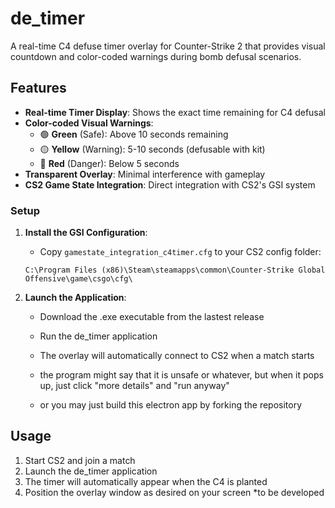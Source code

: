 # de_timer

A real-time C4 defuse timer overlay for Counter-Strike 2 that provides visual countdown and color-coded warnings during bomb defusal scenarios.

## Features

- **Real-time Timer Display**: Shows the exact time remaining for C4 defusal
- **Color-coded Visual Warnings**:
  - 🟢 **Green** (Safe): Above 10 seconds remaining
  - 🟡 **Yellow** (Warning): 5-10 seconds (defusable with kit)
  - 🔴 **Red** (Danger): Below 5 seconds
- **Transparent Overlay**: Minimal interference with gameplay
- **CS2 Game State Integration**: Direct integration with CS2's GSI system

### Setup

1. **Install the GSI Configuration**:
   - Copy `gamestate_integration_c4timer.cfg` to your CS2 config folder:

   ```plaintext
   C:\Program Files (x86)\Steam\steamapps\common\Counter-Strike Global Offensive\game\csgo\cfg\
   ```

2. **Launch the Application**:
   - Download the .exe executable from the lastest release
   - Run the de_timer application
   - The overlay will automatically connect to CS2 when a match starts
   - the program might say that it is unsafe or whatever, but when it pops up, just click "more details" and "run anyway"

   - or you may just build this electron app by forking the repository

## Usage

1. Start CS2 and join a match
2. Launch the de_timer application
3. The timer will automatically appear when the C4 is planted
4. Position the overlay window as desired on your screen *to be developed

